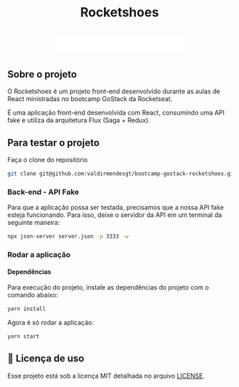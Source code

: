 <h1 align="center">
    <strong>Rocketshoes</strong>
    <br />
    <br />
  <img alt="Rocketshoes" title="Rocketshoes" src="./src/assets/images/logo.svg" width="300px" />
</h1>

## Sobre o projeto

O Rocketshoes é um projeto front-end desenvolvido durante as aulas de React ministradas no bootcamp GoStack da Rocketseat.

É uma aplicação front-end desenvolvida com React, consumindo uma API fake e utiliza da arquitetura Flux (Saga + Redux).

## Para testar o projeto

Faça o clone do repositório
```bash
git clone git@github.com:valdirmendesgt/bootcamp-gostack-rocketshoes.git
```

### Back-end - API Fake 

Para que a aplicação possa ser testada, precisamos que a nossa API fake esteja funcionando. 
Para isso, deixe o servidor da API em um terminal da seguinte maneira:

```bash
npx json-server server.json -p 3333 -w
```

### Rodar a aplicação

#### Dependências
Para execução do projeto, instale as dependências do projeto com o comando abaixo:

```bash
yarn install
```

Agora é só rodar a aplicação:

```bash
yarn start
```

## :page_facing_up: Licença de uso

Esse projeto está sob a licença MIT detalhada no arquivo [LICENSE](LICENSE.md).